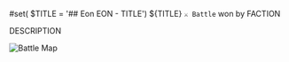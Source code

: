#set( $TITLE = '## Eon EON - TITLE')
${TITLE}
`⚔️ Battle` won by FACTION

DESCRIPTION

![Battle Map](../timeline/map/eon#.png)
